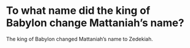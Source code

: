 # To what name did the king of Babylon change Mattaniah’s name?

The king of Babylon changed Mattaniah’s name to Zedekiah.
